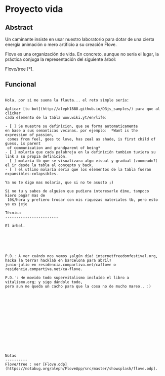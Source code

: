 Proyecto vida
=================


Abstract
----------
Un caminante insiste en usar nuestro laboratorio para 
dotar de una cierta energía animación o mero artificio
a su creación Flove.

Flove es una organización de vida. En concreto, aunque
no sería el lugar, la práctica conjuga la representación
del siguiente árbol:

Flove/tree [*].

Funcional
---------------------

```humano

Hola, por si me suena la flauta... el reto simple sería:

Aplicar [tu bot](http://aleph1888.github.io/D3js_samples/) para que al clickar 
cada elemento de la tabla wow.wiki.yt/en/life:

- [ ] Se muestre su definicion, que se forma automaticamente 
en base a sus semanticas vecinas. por ejemplo:  *Want is the expression of passion,
 comes from feel, goes to love, has zeal as shade, is first child of guess, is parent
 of communication and grandparent of being*
- [ ] molaría que cada palabreja en la definición tambien tuviera su link a su propia definición.
- [ ] molaría tb que se visualizara algo visual y gradual (zoomeado?) el ir desde la tabla al concepto y back.
- [ ] el utlimo molaría sería que los elementos de la tabla fueran expansibles-colapsibles.

Ya no te digo mas molaría, que si no te asusto ;)

Si no tu y sabes de alguien que pudiera interesarle dime, tampoco kiero pagar mas de
 10$/hora y prefiero trocar con mis riquezas materiales tb, pero esto ya es jeje

Técnica
------------------------

El árbol.






P.D.: A ver cuándo nos vemos ¡algún día! internetfreedomfestival.org, hacka la terra? hacklab en barcelona para abril? 
junio-julio en residencia.compartiva.net/caflove o residencia.compartiva.net/ca-flove.

P.D.': He movido todo supervitalismo incluído el libro a vitalismo.org; y sigo dándolo todo, 
pero aun me queda un cacho para que la cosa no de mucho mareo.. :)















Notas
----------
Flove/tree : ver [Flove.odp](https://notabug.org/aleph/FloveApp/src/master/showsplash/flove.odp).
